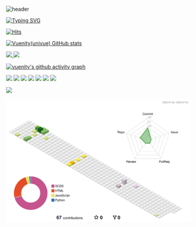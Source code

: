 

![header](https://capsule-render.vercel.app/api?type=waving&color=gradient&height=120&animation=fadeIn&section=footer&text=🌐&fontAlign=70)

[![Typing SVG](https://readme-typing-svg.herokuapp.com/?color=f0f6fc&lines=Hello+Vuenity+World&font=Redressed&size=40)](https://git.io/typing-svg)

[![Hits](https://hits.seeyoufarm.com/api/count/incr/badge.svg?url=https%3A%2F%2Fgithub.com%2Fallitail&count_bg=%23F9D85B&title_bg=%235CA8F3&icon=vue-dot-js.svg&icon_color=%2357BD85&title=vuenity%28univue%29%2Fgithub&edge_flat=false)](https://hits.seeyoufarm.com)

[![Vuenity(univue) GitHub stats](https://github-readme-stats.vercel.app/api?username=allitail&show_icons=true&theme=gruvbox&include_all_commits=true&count_private=true&hide_border=true)](https://github.com/gangyuji/github-readme-status)


<a href="s">
  <img src="https://raw.githubusercontent.com/allitail/github-stats-transparent/output/generated/languages.svg" width="42%" />
  <img src="https://github-readme-stats.vercel.app/api?username=allitail&theme=transparent&show_icons=true" width="42%" />
</a>



[![vuenity's github activity graph](https://github-readme-activity-graph.vercel.app/graph?username=allitail&theme=default)](https://github.com/allitail/github-readme-activity-graph)


<img src="https://img.shields.io/badge/HTML5-CA5534?style=flat-square&logo=HTML5&logoColor=#D35736"/>

<img src="https://img.shields.io/badge/CSS3-1572B6?style=flat-square&logo=CSS3&logoColor=#5399D1"/>
<img src="https://img.shields.io/badge/SASS-719DC5?style=flat-square&logo=Sass&logoColor=#BF6C97"/>

<img src="https://img.shields.io/badge/JAVASCRIPT-F7DF1E?style=flat-square&logo=JavaScript&logoColor=#F9D85B"/>

<img src="https://img.shields.io/badge/VUE-4FC08D?style=flat-square&logo=Vue.js&logoColor=#57BD85"/>
<img src="https://img.shields.io/badge/VUETIFY-1867C0?style=flat-square&logo=Vuetify&logoColor=#5CA8F3"/>

<img src="https://img.shields.io/badge/THREE.JS-4FC08D?style=flat-square&logo=Three.js&logoColor=#1F2127"/>

<a href="https://opgc.me/#/users/allitail" target="_blank"><img src="https://api.opgc.me/githubs/users/allitail/tag/?theme=basic" /></a>

![](./profile-3d-contrib/profile-season-animate.svg)



